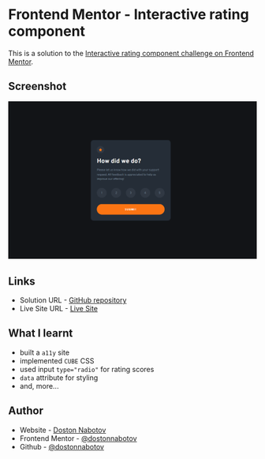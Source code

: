 # Frontend Mentor - Interactive rating component

This is a solution to the [Interactive rating component challenge on Frontend Mentor](https://www.frontendmentor.io/challenges/interactive-rating-component-koxpeBUmI).

## Screenshot

![Screenshot for the Interactive rating component coding challenge](./images/screenshot.png)

## Links

- Solution URL -  [GitHub repository](https://github.com/dostonnabotov/interactive-rating-component)
- Live Site URL - [Live Site](https://dostonnabotov.github.io/nft-preview-card-component-main/)

## What I learnt

- built a `a11y` site
- implemented `CUBE` CSS
- used input `type="radio"` for rating scores
- `data` attribute for styling
- and, more...

## Author

- Website - [Doston Nabotov](https://www.dostonnabotov.netlify.app)
- Frontend Mentor - [@dostonnabotov](https://www.frontendmentor.io/profile/dostonnabotov)
- Github - [@dostonnabotov](https://www.github.com/dostonnabotov)